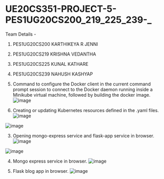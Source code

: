 # UE20CS351-PROJECT-5-PES1UG20CS200_219_225_239-_
Team Details - 
1. PES1UG20CS200 KARTHIKEYA R JENNI
2. PES1UG20CS219 KRISHNA VEDANTHA
3. PES1UG20CS225 KUNAL KATHARE
4. PES1UG20CS239 NAHUSH KASHYAP


1. Command to configure the Docker client in the current command prompt session to connect to the Docker daemon running inside a Minikube virtual machine, followed by building the docker image.
![image](https://user-images.githubusercontent.com/93152515/233841119-c1839c29-de7c-4b3c-920f-125a015d629d.png)

2. Creating or updating Kubernetes resources defined in the .yaml files.
![image](https://user-images.githubusercontent.com/93152515/233841424-2630f0b7-7013-40f2-bc26-23ebb863e460.png)

![image](https://user-images.githubusercontent.com/93152515/233841447-3d1dcb90-33a6-49c1-a825-4ebe45e2412c.png)

3. Opening mongo-express service and flask-app service in browser.
![image](https://user-images.githubusercontent.com/93152515/233841554-45d3541c-5804-4f24-ba59-bfd074a9fc43.png)

![image](https://user-images.githubusercontent.com/93152515/233841584-a794c1b0-2d30-4653-b349-8e3635b77b64.png)

4. Mongo express service in browser.
![image](https://user-images.githubusercontent.com/93152515/233841741-8959306d-dc3d-4bfc-8758-3224ce1b95a2.png)

5. Flask blog app in browser.
![image](https://user-images.githubusercontent.com/93152515/233841765-9af8f316-8dc5-4946-9cd0-0765aa01a6c6.png)


